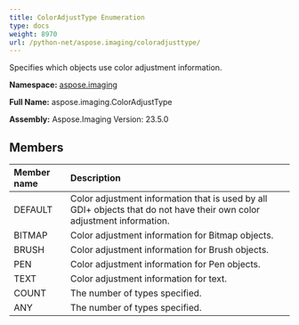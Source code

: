 ```yaml
---
title: ColorAdjustType Enumeration
type: docs
weight: 8970
url: /python-net/aspose.imaging/coloradjusttype/
---
```


Specifies which objects use color adjustment information.

**Namespace:** [aspose.imaging](/imaging/python-net/aspose.imaging/)

**Full Name:** aspose.imaging.ColorAdjustType

**Assembly:**  Aspose.Imaging Version: 23.5.0

## **Members**
|**Member name**|**Description**|
| :- | :- |
|DEFAULT|Color adjustment information that is used by all GDI+ objects that do not have their own color adjustment information.|
|BITMAP|Color adjustment information for Bitmap objects.|
|BRUSH|Color adjustment information for Brush objects.|
|PEN|Color adjustment information for Pen objects.|
|TEXT|Color adjustment information for text.|
|COUNT|The number of types specified.|
|ANY|The number of types specified.|

